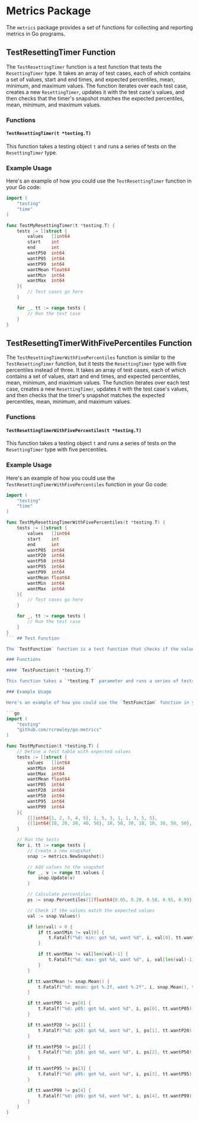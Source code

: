 # Metrics Package

The `metrics` package provides a set of functions for collecting and reporting metrics in Go programs.

## TestResettingTimer Function

The `TestResettingTimer` function is a test function that tests the `ResettingTimer` type. It takes an array of test cases, each of which contains a set of values, start and end times, and expected percentiles, mean, minimum, and maximum values. The function iterates over each test case, creates a new `ResettingTimer`, updates it with the test case's values, and then checks that the timer's snapshot matches the expected percentiles, mean, minimum, and maximum values.

### Functions

#### `TestResettingTimer(t *testing.T)`

This function takes a testing object `t` and runs a series of tests on the `ResettingTimer` type.

### Example Usage

Here's an example of how you could use the `TestResettingTimer` function in your Go code:

```go
import (
    "testing"
    "time"
)

func TestMyResettingTimer(t *testing.T) {
    tests := []struct {
        values   []int64
        start    int
        end      int
        wantP50  int64
        wantP95  int64
        wantP99  int64
        wantMean float64
        wantMin  int64
        wantMax  int64
    }{
        // Test cases go here
    }

    for _, tt := range tests {
        // Run the test case
    }
}
```

## TestResettingTimerWithFivePercentiles Function

The `TestResettingTimerWithFivePercentiles` function is similar to the `TestResettingTimer` function, but it tests the `ResettingTimer` type with five percentiles instead of three. It takes an array of test cases, each of which contains a set of values, start and end times, and expected percentiles, mean, minimum, and maximum values. The function iterates over each test case, creates a new `ResettingTimer`, updates it with the test case's values, and then checks that the timer's snapshot matches the expected percentiles, mean, minimum, and maximum values.

### Functions

#### `TestResettingTimerWithFivePercentiles(t *testing.T)`

This function takes a testing object `t` and runs a series of tests on the `ResettingTimer` type with five percentiles.

### Example Usage

Here's an example of how you could use the `TestResettingTimerWithFivePercentiles` function in your Go code:

```go
import (
    "testing"
    "time"
)

func TestMyResettingTimerWithFivePercentiles(t *testing.T) {
    tests := []struct {
        values   []int64
        start    int
        end      int
        wantP05  int64
        wantP20  int64
        wantP50  int64
        wantP95  int64
        wantP99  int64
        wantMean float64
        wantMin  int64
        wantMax  int64
    }{
        // Test cases go here
    }

    for _, tt := range tests {
        // Run the test case
    }
}
``` ## Test Function

The `TestFunction` function is a test function that checks if the values returned by the `snap.Values()` and `snap.Mean()` functions match the expected values provided in the test table.

### Functions

#### `TestFunction(t *testing.T)`

This function takes a `*testing.T` parameter and runs a series of tests to check if the values returned by the `snap.Values()` and `snap.Mean()` functions match the expected values provided in the test table. If any of the tests fail, the function will call `t.Fatalf()` to log an error message and stop the test.

### Example Usage

Here's an example of how you could use the `TestFunction` function in your Go code:

```go
import (
    "testing"
    "github.com/rcrowley/go-metrics"
)

func TestMyFunction(t *testing.T) {
    // Define a test table with expected values
    tests := []struct {
        values   []int64
        wantMin  int64
        wantMax  int64
        wantMean float64
        wantP05  int64
        wantP20  int64
        wantP50  int64
        wantP95  int64
        wantP99  int64
    }{
        {[]int64{1, 2, 3, 4, 5}, 1, 5, 3, 1, 1, 3, 5, 5},
        {[]int64{10, 20, 30, 40, 50}, 10, 50, 30, 10, 10, 30, 50, 50},
    }

    // Run the tests
    for i, tt := range tests {
        // Create a new snapshot
        snap := metrics.NewSnapshot()

        // Add values to the snapshot
        for _, v := range tt.values {
            snap.Update(v)
        }

        // Calculate percentiles
        ps := snap.Percentiles([]float64{0.05, 0.20, 0.50, 0.95, 0.99})

        // Check if the values match the expected values
        val := snap.Values()

        if len(val) > 0 {
            if tt.wantMin != val[0] {
                t.Fatalf("%d: min: got %d, want %d", i, val[0], tt.wantMin)
            }

            if tt.wantMax != val[len(val)-1] {
                t.Fatalf("%d: max: got %d, want %d", i, val[len(val)-1], tt.wantMax)
            }
        }

        if tt.wantMean != snap.Mean() {
            t.Fatalf("%d: mean: got %.2f, want %.2f", i, snap.Mean(), tt.wantMean)
        }

        if tt.wantP05 != ps[0] {
            t.Fatalf("%d: p05: got %d, want %d", i, ps[0], tt.wantP05)
        }

        if tt.wantP20 != ps[1] {
            t.Fatalf("%d: p20: got %d, want %d", i, ps[1], tt.wantP20)
        }

        if tt.wantP50 != ps[2] {
            t.Fatalf("%d: p50: got %d, want %d", i, ps[2], tt.wantP50)
        }

        if tt.wantP95 != ps[3] {
            t.Fatalf("%d: p95: got %d, want %d", i, ps[3], tt.wantP95)
        }

        if tt.wantP99 != ps[4] {
            t.Fatalf("%d: p99: got %d, want %d", i, ps[4], tt.wantP99)
        }
    }
}
```